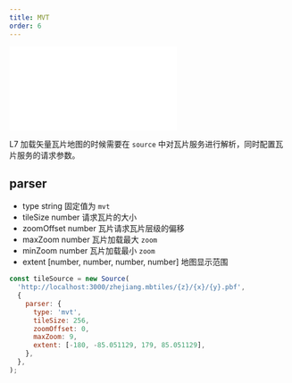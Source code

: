 ```yaml
---
title: MVT
order: 6
---
```


<embed src="@/docs/common/style.md"></embed>

L7 加载矢量瓦片地图的时候需要在 `source` 中对瓦片服务进行解析，同时配置瓦片服务的请求参数。

## parser

- type string 固定值为 `mvt`
- tileSize number 请求瓦片的大小
- zoomOffset number 瓦片请求瓦片层级的偏移
- maxZoom number 瓦片加载最大 `zoom`
- minZoom number 瓦片加载最小 `zoom`
- extent [number, number, number, number] 地图显示范围

```javascript
const tileSource = new Source(
  'http://localhost:3000/zhejiang.mbtiles/{z}/{x}/{y}.pbf',
  {
    parser: {
      type: 'mvt',
      tileSize: 256,
      zoomOffset: 0,
      maxZoom: 9,
      extent: [-180, -85.051129, 179, 85.051129],
    },
  },
);
```
